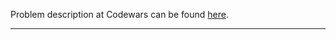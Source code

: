 Problem description at Codewars can be found
[here](https://www.codewars.com/kata/511f0fe64ae8683297000001/train/python).

-------------


